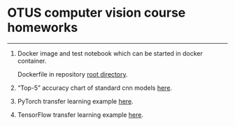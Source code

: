 # OTUS computer vision course homeworks

<hr>

1. Docker image and test notebook which can be started in docker container. 

    Dockerfile in repository <a href="https://github.com/stanislavkuskov/otus_cv_cource">root directory</a>.

2. “Top-5” accuracy chart of standard cnn models
<a href="https://github.com/stanislavkuskov/otus_cv_cource/blob/master/src/otus_hw2/top_5_accuracy.ipynb">here</a>.

3. PyTorch transfer learning example
<a href="https://github.com/stanislavkuskov/otus_cv_cource/blob/master/src/otus_hw3/fine_tunning_experiment.ipynb">here</a>.

4. TensorFlow transfer learning example
<a href="https://github.com/stanislavkuskov/otus_cv_cource/blob/master/src/otus_hw4/transfer_learning.ipynb">here</a>.

